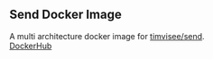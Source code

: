 ## Send Docker Image
A multi architecture docker image for [timvisee/send](https://github.com/timvisee/send).  
[DockerHub](https://hub.docker.com/r/cvhariharan/send)
